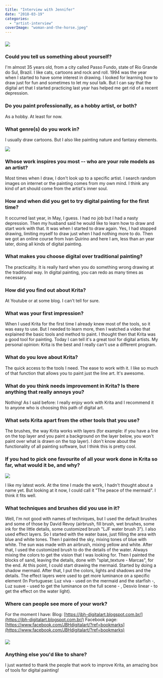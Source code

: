 ```yaml
---
title: "Interview with Jennifer"
date: "2018-03-19"
categories: 
  - "artist-interview"
coverImage: "woman-and-the-horse.jpeg"
---
```


### ![](/images/posts/2018/woman-and-the-horse.jpeg)

### Could you tell us something about yourself?

I'm almost 35 years old, from a city called Passo Fundo, state of Rio Grande do Sul, Brazil. I like cats, cartoons and rock and roll. 1994 was the year when I started to have some interest in drawing. I looked for learning how to draw just for fun and sometimes to let my soul talk. But I can say that the digital art that I started practicing last year has helped me get rid of a recent depression.

### Do you paint professionally, as a hobby artist, or both?

As a hobby. At least for now.

### What genre(s) do you work in?

I usually draw cartoons. But I also like painting nature and fantasy elements.

![](/images/posts/2018/maila-1.jpeg)

### Whose work inspires you most -- who are your role models as an artist?

Most times when I draw, I don't look up to a specific artist. I search random images on internet or the painting comes from my own mind. I think any kind of art should come from the artist's inner soul.

### How and when did you get to try digital painting for the first time?

It occurred last year, in May, I guess. I had no job but I had a nasty depression. Then my husband said he would like to learn how to draw and start work with that. It was when I started to draw again. Yes, I had stopped drawing, limiting myself to draw just when I had nothing more to do. Then we got an online course from Ivan Quirino and here I am, less than an year later, doing all kinds of digital painting.

### What makes you choose digital over traditional painting?

The practicality. It is really hard when you do something wrong drawing at the traditional way. In digital painting, you can redo as many times as necessary.

### How did you find out about Krita?

At Youtube or at some blog. I can't tell for sure.

### What was your first impression?

When I used Krita for the first time I already knew most of the tools, so it was easy to use. But I needed to learn more, then I watched a video that explained the basic tools and method to paint. I thought then that Krita was a good tool for painting. Today I can tell it's a great tool for digital artists. My personal opinion: Krita is the best and I really can't use a different program.

### What do you love about Krita?

The quick access to the tools I need. The ease to work with it. I like so much of that function that allows you to paint just the line art. It's awesome.

### What do you think needs improvement in Krita? Is there anything that really annoys you?

Nothing! As I said before: I really enjoy work with Krita and I recommend it to anyone who is choosing this path of digital art.

### What sets Krita apart from the other tools that you use?

The brushes, the way Krita works with layers (for example: if you have a line on the top layer and you paint a background on the layer below, you won't paint over what is drawn on the top layer). I don't know about the functionality of all painting software, but I think this is pretty cool.

### If you had to pick one favourite of all your work done in Krita so far, what would it be, and why?

![](/images/posts/2018/the-peace-of-the-mermaid.jpeg)

I like my latest work. At the time I made the work, I hadn't thought about a name yet. But looking at it now, I could call it "The peace of the mermaid". I think it fits well.

### What techniques and brushes did you use in it?

Well, I'm not good with names of techniques, but I used the default brushes and some of those by David Revoy (airbrush, fill brush, wet brushes, some ink for the little details, some customized brush "LJF water brush 3"). I also used effect layers. So I started with the water base, just filling the area with blue and white tones. Then I painted the sky, mixing tones of blue with white. The sun was made with an airbrush, mixing yellow and white. After that, I used the customized brush to do the details of the water. Always mixing the colors to get the vision that I was looking for. Then I painted the blocks of sand, leaving the details, done with "splat\_texture - Marcas", for the end. At this point, I could start drawing the mermaid. Started by doing a shadow mermaid. After that, I put the colors, lights and shadows and the details. The effect layers were used to get more luminance on a specific element (In Portuguese: Luz viva - used on the mermaid and the starfish -, Luz suave - used to get the luminance on the full scene - , Desvio linear - to get the effect on the water light).

### Where can people see more of your work?

For the moment I have: Blog: [https://jbh-digitalart.blogspot.com.br/](https://jbh-digitalart.blogspot.com.br/) Facebook page: [https://www.facebook.com/JBHdigitalart/?ref=bookmarks](https://www.facebook.com/JBHdigitalart/?ref=bookmarks)

### ![](/images/posts/2018/fairy-mermaid.jpeg)

### Anything else you'd like to share?

I just wanted to thank the people that work to improve Krita, an amazing box of tools for digital painting!

